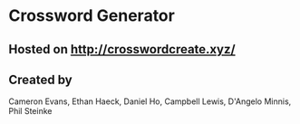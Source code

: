 # Crossword Generator

## Hosted on http://crosswordcreate.xyz/

## Created by
Cameron Evans, Ethan Haeck, Daniel Ho, Campbell Lewis, D'Angelo Minnis, Phil Steinke
